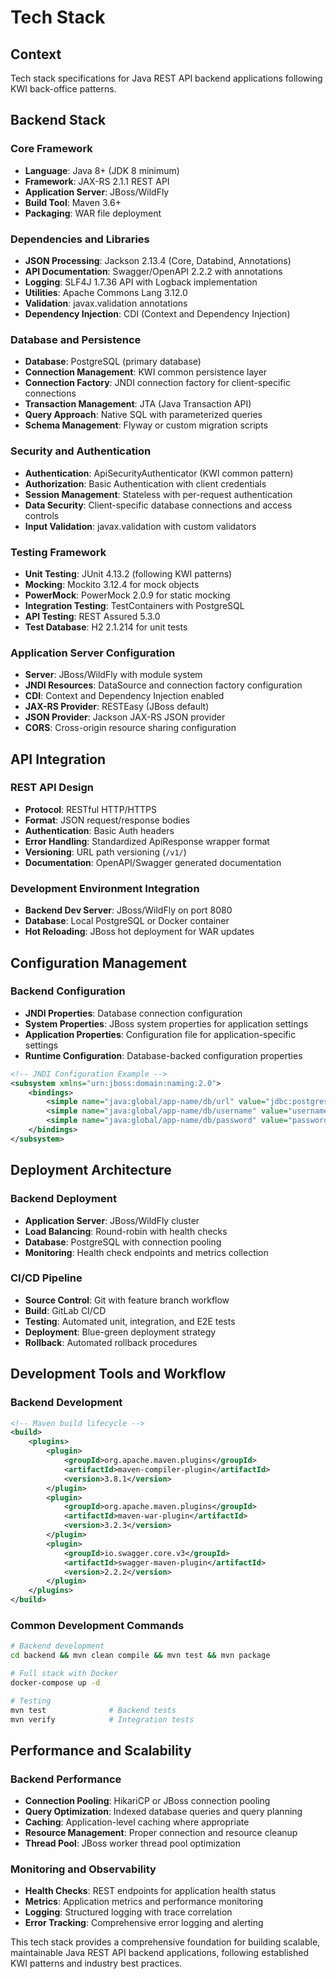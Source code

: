 # Tech Stack

## Context

Tech stack specifications for Java REST API backend applications following KWI back-office patterns.

## Backend Stack

### Core Framework
- **Language**: Java 8+ (JDK 8 minimum)
- **Framework**: JAX-RS 2.1.1 REST API
- **Application Server**: JBoss/WildFly
- **Build Tool**: Maven 3.6+
- **Packaging**: WAR file deployment

### Dependencies and Libraries
- **JSON Processing**: Jackson 2.13.4 (Core, Databind, Annotations)
- **API Documentation**: Swagger/OpenAPI 2.2.2 with annotations
- **Logging**: SLF4J 1.7.36 API with Logback implementation
- **Utilities**: Apache Commons Lang 3.12.0
- **Validation**: javax.validation annotations
- **Dependency Injection**: CDI (Context and Dependency Injection)

### Database and Persistence
- **Database**: PostgreSQL (primary database)
- **Connection Management**: KWI common persistence layer
- **Connection Factory**: JNDI connection factory for client-specific connections
- **Transaction Management**: JTA (Java Transaction API)
- **Query Approach**: Native SQL with parameterized queries
- **Schema Management**: Flyway or custom migration scripts

### Security and Authentication
- **Authentication**: ApiSecurityAuthenticator (KWI common pattern)
- **Authorization**: Basic Authentication with client credentials
- **Session Management**: Stateless with per-request authentication
- **Data Security**: Client-specific database connections and access controls
- **Input Validation**: javax.validation with custom validators

### Testing Framework
- **Unit Testing**: JUnit 4.13.2 (following KWI patterns)
- **Mocking**: Mockito 3.12.4 for mock objects
- **PowerMock**: PowerMock 2.0.9 for static mocking
- **Integration Testing**: TestContainers with PostgreSQL
- **API Testing**: REST Assured 5.3.0
- **Test Database**: H2 2.1.214 for unit tests

### Application Server Configuration
- **Server**: JBoss/WildFly with module system
- **JNDI Resources**: DataSource and connection factory configuration
- **CDI**: Context and Dependency Injection enabled
- **JAX-RS Provider**: RESTEasy (JBoss default)
- **JSON Provider**: Jackson JAX-RS JSON provider
- **CORS**: Cross-origin resource sharing configuration

## API Integration

### REST API Design
- **Protocol**: RESTful HTTP/HTTPS
- **Format**: JSON request/response bodies
- **Authentication**: Basic Auth headers
- **Error Handling**: Standardized ApiResponse wrapper format
- **Versioning**: URL path versioning (`/v1/`)
- **Documentation**: OpenAPI/Swagger generated documentation

### Development Environment Integration
- **Backend Dev Server**: JBoss/WildFly on port 8080
- **Database**: Local PostgreSQL or Docker container
- **Hot Reloading**: JBoss hot deployment for WAR updates

## Configuration Management

### Backend Configuration
- **JNDI Properties**: Database connection configuration
- **System Properties**: JBoss system properties for application settings
- **Application Properties**: Configuration file for application-specific settings
- **Runtime Configuration**: Database-backed configuration properties

```xml
<!-- JNDI Configuration Example -->
<subsystem xmlns="urn:jboss:domain:naming:2.0">
    <bindings>
        <simple name="java:global/app-name/db/url" value="jdbc:postgresql://localhost:5432/db"/>
        <simple name="java:global/app-name/db/username" value="username"/>
        <simple name="java:global/app-name/db/password" value="password"/>
    </bindings>
</subsystem>
```

## Deployment Architecture

### Backend Deployment
- **Application Server**: JBoss/WildFly cluster
- **Load Balancing**: Round-robin with health checks
- **Database**: PostgreSQL with connection pooling
- **Monitoring**: Health check endpoints and metrics collection

### CI/CD Pipeline
- **Source Control**: Git with feature branch workflow
- **Build**: GitLab CI/CD
- **Testing**: Automated unit, integration, and E2E tests
- **Deployment**: Blue-green deployment strategy
- **Rollback**: Automated rollback procedures

## Development Tools and Workflow

### Backend Development
```xml
<!-- Maven build lifecycle -->
<build>
    <plugins>
        <plugin>
            <groupId>org.apache.maven.plugins</groupId>
            <artifactId>maven-compiler-plugin</artifactId>
            <version>3.8.1</version>
        </plugin>
        <plugin>
            <groupId>org.apache.maven.plugins</groupId>
            <artifactId>maven-war-plugin</artifactId>
            <version>3.2.3</version>
        </plugin>
        <plugin>
            <groupId>io.swagger.core.v3</groupId>
            <artifactId>swagger-maven-plugin</artifactId>
            <version>2.2.2</version>
        </plugin>
    </plugins>
</build>
```

### Common Development Commands
```bash
# Backend development
cd backend && mvn clean compile && mvn test && mvn package

# Full stack with Docker
docker-compose up -d

# Testing
mvn test              # Backend tests
mvn verify            # Integration tests
```

## Performance and Scalability

### Backend Performance
- **Connection Pooling**: HikariCP or JBoss connection pooling
- **Query Optimization**: Indexed database queries and query planning
- **Caching**: Application-level caching where appropriate
- **Resource Management**: Proper connection and resource cleanup
- **Thread Pool**: JBoss worker thread pool optimization

### Monitoring and Observability
- **Health Checks**: REST endpoints for application health status
- **Metrics**: Application metrics and performance monitoring
- **Logging**: Structured logging with trace correlation
- **Error Tracking**: Comprehensive error logging and alerting

This tech stack provides a comprehensive foundation for building scalable, maintainable Java REST API backend applications, following established KWI patterns and industry best practices.